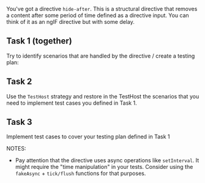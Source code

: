 You've got a directive `hide-after`. This is a structural directive that removes a content after some period of time defined as a directive input. You can think of it as an ngIF directive but with some delay.

## Task 1 (together)

Try to identify scenarios that are handled by the directive / create a testing plan:

## Task 2

Use the `TestHost` strategy and restore in the TestHost the scenarios that you need to implement test cases you defined in Task 1.

## Task 3

Implement test cases to cover your testing plan defined in Task 1

NOTES:

- Pay attention that the directive uses async operations like `setInterval`. It might require the "time manipulation" in your tests. Consider using the `fakeAsync` + `tick/flush` functions for that purposes.
